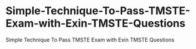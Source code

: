 # Simple-Technique-To-Pass-TMSTE-Exam-with-Exin-TMSTE-Questions
Simple Technique To Pass TMSTE Exam with Exin TMSTE Questions
